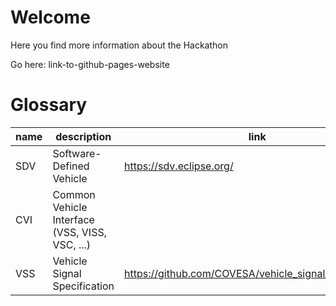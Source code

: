 # Welcome
Here you find more information about the Hackathon

Go here: link-to-github-pages-website

# Glossary
|name|description|link|
|--------------|-----------|------------|
| SDV | Software-Defined Vehicle | https://sdv.eclipse.org/ |
| CVI | Common Vehicle Interface (VSS, VISS, VSC, ...) |  |
| VSS | Vehicle Signal Specification | https://github.com/COVESA/vehicle_signal_specification |

